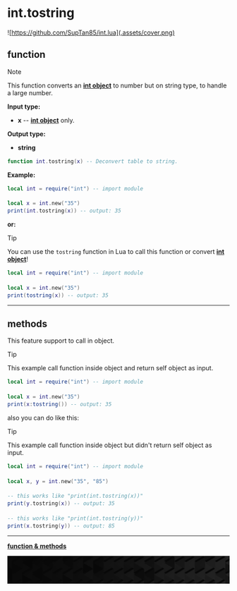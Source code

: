 # int.tostring

![https://github.com/SupTan85/int.lua](.assets/cover.png)

## function

> [!NOTE]
This function converts an [**int object**](type.intobj.md) to number but on string type, to handle a large number.

**Input type:**

- **x** -- [**int object**](type.intobj.md) only.

**Output type:**

- **string**

```lua
function int.tostring(x) -- Deconvert table to string.
```

**Example:**

```lua
local int = require("int") -- import module

local x = int.new("35")
print(int.tostring(x)) -- output: 35
```

**or:**

>[!TIP]
You can use the `tostring` function in Lua to call this function or convert [**int object**](type.intobj.md)!

```lua
local int = require("int") -- import module

local x = int.new("35")
print(tostring(x)) -- output: 35
```

---

## methods

This feature support to call in object.

> [!TIP]
This example call function inside object and return self object as input.

```lua
local int = require("int") -- import module

local x = int.new("35")
print(x:tostring()) -- output: 35
```

also you can do like this:

> [!TIP]
This example call function inside object but didn't return self object as input.

```lua
local int = require("int") -- import module

local x, y = int.new("35", "85")

-- this works like "print(int.tostring(x))"
print(y.tostring(x)) -- output: 35

-- this works like "print(int.tostring(y))"
print(x.tostring(y)) -- output: 85
```

---

[**function & methods**](../README.md#function--methods)

![end](.assets/bar.png)
